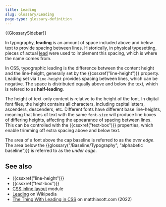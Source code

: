 ```yaml
---
title: Leading
slug: Glossary/Leading
page-type: glossary-definition
---
```


{{GlossarySidebar}}

In typography, **leading** is an amount of space included above and below text to provide spacing between lines. Historically, in physical typesetting, pieces of actual [lead](https://en.wikipedia.org/wiki/Lead) were used to implement this spacing, which is where the name comes from.

In CSS, typographic leading is the difference between the content height and the line-height, generally set by the {{cssxref("line-height")}} property. Leading set via `line-height` provides spacing between lines, which can be negative. The space is distributed equally above and below the text, which is refered to as **half-leading**.

The height of text-only content is relative to the height of the font. In digital font files, the height contains all characters, including capital letters, ascenders, descenders, etc. Different fonts have different base line-heights, meaning that lines of text with the same `font-size` will produce line boxes of differing heights, affecting the appearance of spacing between lines. This can be controlled with the {{cssxref("text-box")}} properties, which enable trimming off extra spacing above and below text.


The area of a font above the cap baseline is referred to as the _over edge_. The area below the {{glossary("/Baseline/Typography", "alphabetic baseline")}} is referred to as the _under edge_.

## See also

- {{cssxref("line-height")}}
- {{cssxref("text-box")}}
- [CSS inline layout](/en-US/docs/Web/CSS/CSS_inline_layout) module
- [Leading](https://en.wikipedia.org/wiki/Leading) on Wikipedia
- [The Thing With Lead­ing in CSS](https://matthiasott.com/notes/the-thing-with-leading-in-css) on matthiasott.com (2022)
